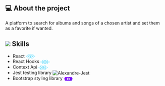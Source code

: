 ## 💻 About the project

A platform to search for albums and songs of a chosen artist and set them as a favorite if wanted. 
## <img width = 20px src="https://github.githubassets.com/images/icons/emoji/unicode/1f6e0.png" /> Skills

* React <img align="center" alt="Alexandre-React" height="15" width="30" src="https://raw.githubusercontent.com/devicons/devicon/master/icons/react/react-original.svg">
* React Hooks <img align="center" alt="Alexandre-React" height="15" width="30" src="https://raw.githubusercontent.com/devicons/devicon/master/icons/react/react-original.svg">
* Context Api <img align="center" alt="Alexandre-React" height="15" width="30" src="https://raw.githubusercontent.com/devicons/devicon/master/icons/react/react-original.svg">
* Jest testing library   <img align="center" alt="Alexandre-Jest" height="15" width="30" src="https://cdn.jsdelivr.net/gh/devicons/devicon/icons/jest/jest-plain.svg">
* Bootstrap styling library   <img align="center" alt="Alexandre-Jest" height="15" width="30" src="https://github.com/devicons/devicon/blob/master/icons/bootstrap/bootstrap-original.svg"> 


